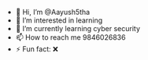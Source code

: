 - 👋 Hi, I’m @Aayush5tha
- 👀 I’m interested in learning
- 🌱 I’m currently learning cyber security
- 📫 How to reach me 9846026836
- ⚡ Fun fact: ❌

<!---
Aayush5tha/Aayush5tha is a ✨ special ✨ repository because its `README.md` (this file) appears on your GitHub profile.
You can click the Preview link to take a look at your changes.
--->

